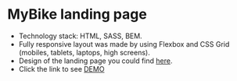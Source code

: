 # MyBike landing page

- Technology stack: HTML, SASS, BEM.
- Fully responsive layout was made by using Flexbox and CSS Grid (mobiles, tablets, laptops, high screens).
- Design of the landing page you could find [here](https://www.figma.com/file/Ic3SlZjkATYaS7uTifZAIk/BIKE?node-id=0%3A1).
- Click the link to see [DEMO](https://nikitiliok.github.io/layout_miami/)
